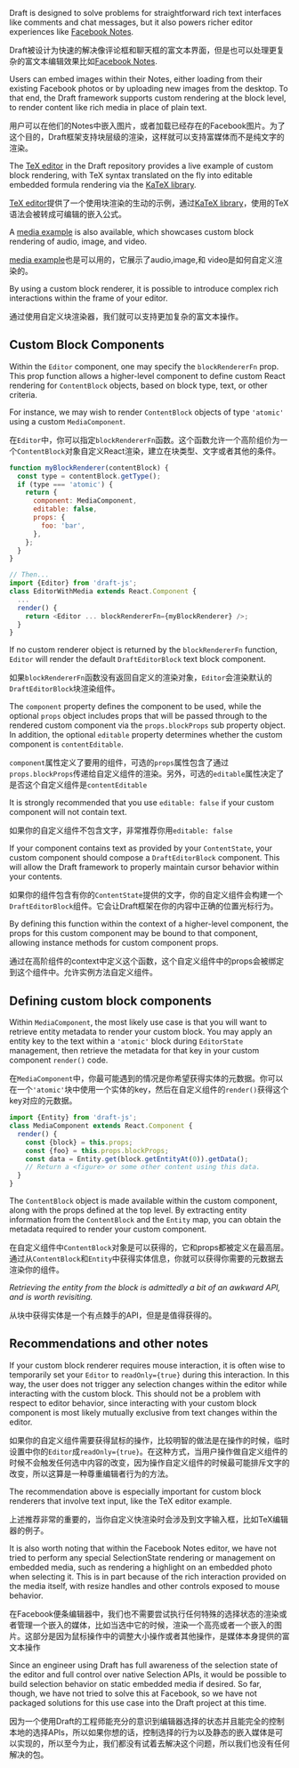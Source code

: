 Draft is designed to solve problems for straightforward rich text interfaces
like comments and chat messages, but it also powers richer editor experiences
like [Facebook Notes](https://www.facebook.com/notes/).

Draft被设计为快速的解决像评论框和聊天框的富文本界面，但是也可以处理更复杂的富文本编辑效果比如[Facebook Notes](https://www.facebook.com/notes/).

Users can embed images within their Notes, either loading from their existing
Facebook photos or by uploading new images from the desktop. To that end,
the Draft framework supports custom rendering at the block level, to render
content like rich media in place of plain text.

用户可以在他们的Notes中嵌入图片，或者加载已经存在的Facebook图片。为了这个目的，Draft框架支持块层级的渲染，这样就可以支持富媒体而不是纯文字的渲染。

The [TeX editor](https://github.com/facebook/draft-js/tree/master/examples/draft-0-9-1/tex)
in the Draft repository provides a live example of custom block rendering, with
TeX syntax translated on the fly into editable embedded formula rendering via the
[KaTeX library](https://khan.github.io/KaTeX/).

[TeX editor](https://github.com/facebook/draft-js/tree/master/examples/draft-0-9-1/tex)提供了一个使用块渲染的生动的示例，通过[KaTeX library](https://khan.github.io/KaTeX/)，使用的TeX语法会被转成可编辑的嵌入公式。

A [media example](https://github.com/facebook/draft-js/tree/master/examples/draft-0-9-1/media) is also
available, which showcases custom block rendering of audio, image, and video.

[media example](https://github.com/facebook/draft-js/tree/master/examples/draft-0-9-1/media)也是可以用的，它展示了audio,image,和 video是如何自定义渲染的。

By using a custom block renderer, it is possible to introduce complex rich
interactions within the frame of your editor.

通过使用自定义块渲染器，我们就可以支持更加复杂的富文本操作。

## Custom Block Components

Within the `Editor` component, one may specify the `blockRendererFn` prop.
This prop function allows a higher-level component to define custom React
rendering for `ContentBlock` objects, based on block type, text, or other
criteria.

For instance, we may wish to render `ContentBlock` objects of type `'atomic'`
using a custom `MediaComponent`.

在`Editor`中，你可以指定`blockRendererFn`函数。这个函数允许一个高阶组价为一个`ContentBlock`对象自定义React渲染，建立在块类型、文字或者其他的条件。

```js
function myBlockRenderer(contentBlock) {
  const type = contentBlock.getType();
  if (type === 'atomic') {
    return {
      component: MediaComponent,
      editable: false,
      props: {
        foo: 'bar',
      },
    };
  }
}

// Then...
import {Editor} from 'draft-js';
class EditorWithMedia extends React.Component {
  ...
  render() {
    return <Editor ... blockRendererFn={myBlockRenderer} />;
  }
}
```

If no custom renderer object is returned by the `blockRendererFn` function,
`Editor` will render the default `DraftEditorBlock` text block component.

如果`blockRendererFn`函数没有返回自定义的渲染对象，`Editor`会渲染默认的`DraftEditorBlock`块渲染组件。

The `component` property defines the component to be used, while the optional
`props` object includes props that will be passed through to the rendered
custom component via the `props.blockProps` sub property object. In addition,
the optional `editable` property determines whether the custom component is
`contentEditable`.

`component`属性定义了要用的组件，可选的`props`属性包含了通过`props.blockProps`传递给自定义组件的渲染。另外，可选的`editable`属性决定了是否这个自定义组件是`contentEditable`

It is strongly recommended that you use `editable: false` if your custom
component will not contain text.

如果你的自定义组件不包含文字，非常推荐你用`editable: false`

If your component contains text as provided by your `ContentState`, your custom
component should compose a `DraftEditorBlock` component. This will allow the
Draft framework to properly maintain cursor behavior within your contents.

如果你的组件包含有你的`ContentState`提供的文字，你的自定义组件会构建一个`DraftEditorBlock`组件。它会让Draft框架在你的内容中正确的位置光标行为。

By defining this function within the context of a higher-level component,
the props for this custom component may be bound to that component, allowing
instance methods for custom component props.

通过在高阶组件的context中定义这个函数，这个自定义组件中的props会被绑定到这个组件中。允许实例方法自定义组件。

## Defining custom block components

Within `MediaComponent`, the most likely use case is that you will want to
retrieve entity metadata to render your custom block. You may apply an entity
key to the text within a `'atomic'` block during `EditorState` management,
then retrieve the metadata for that key in your custom component `render()`
code.

在`MediaComponent`中，你最可能遇到的情况是你希望获得实体的元数据。你可以在一个`'atomic'`块中使用一个实体的key，然后在自定义组件的`render()`获得这个key对应的元数据。

```js
import {Entity} from 'draft-js';
class MediaComponent extends React.Component {
  render() {
    const {block} = this.props;
    const {foo} = this.props.blockProps;
    const data = Entity.get(block.getEntityAt(0)).getData();
    // Return a <figure> or some other content using this data.
  }
}
```

The `ContentBlock` object is made available within the custom component, along
with the props defined at the top level. By extracting entity information from
the `ContentBlock` and the `Entity` map, you can obtain the metadata required to
render your custom component.

在自定义组件中`ContentBlock`对象是可以获得的，它和props都被定义在最高层。通过从`ContentBlock`和`Entity`中获得实体信息，你就可以获得你需要的元数据去渲染你的组件。

_Retrieving the entity from the block is admittedly a bit of an awkward API,
and is worth revisiting._

从块中获得实体是一个有点棘手的API，但是是值得获得的。

## Recommendations and other notes

If your custom block renderer requires mouse interaction, it is often wise
to temporarily set your `Editor` to `readOnly={true}` during this
interaction. In this way, the user does not trigger any selection changes within
the editor while interacting with the custom block. This should not be a problem
with respect to editor behavior, since interacting with your custom block
component is most likely mutually exclusive from text changes within the editor.

如果你的自定义组件需要获得鼠标的操作，比较明智的做法是在操作的时候，临时设置中你的`Editor`成`readOnly={true}`。在这种方式，当用户操作做自定义组件的时候不会触发任何选中内容的改变，因为操作自定义组件的时候最可能排斥文字的改变，所以这算是一种尊重编辑者行为的方法。

The recommendation above is especially important for custom block renderers
that involve text input, like the TeX editor example.

上述推荐非常的重要的，当你自定义快渲染时会涉及到文字输入框，比如TeX编辑器的例子。

It is also worth noting that within the Facebook Notes editor, we have not
tried to perform any special SelectionState rendering or management on embedded
media, such as rendering a highlight on an embedded photo when selecting it.
This is in part because of the rich interaction provided on the media
itself, with resize handles and other controls exposed to mouse behavior.

在Facebook便条编辑器中，我们也不需要尝试执行任何特殊的选择状态的渲染或者管理一个嵌入的媒体，比如当选中它的时候，渲染一个高亮或者一个嵌入的图片。这部分是因为鼠标操作中的调整大小操作或者其他操作，是媒体本身提供的富文本操作

Since an engineer using Draft has full awareness of the selection state
of the editor and full control over native Selection APIs, it would be possible
to build selection behavior on static embedded media if desired. So far, though,
we have not tried to solve this at Facebook, so we have not packaged solutions
for this use case into the Draft project at this time.

因为一个使用Draft的工程师能充分的意识到编辑器选择的状态并且能完全的控制本地的选择APIs，所以如果你想的话，控制选择的行为以及静态的嵌入媒体是可以实现的，所以至今为止，我们都没有试着去解决这个问题，所以我们也没有任何解决的包。
